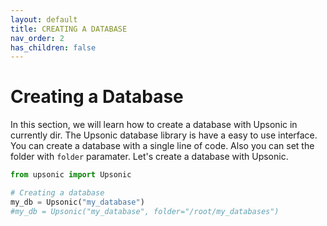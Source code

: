 ```yaml
---
layout: default
title: CREATING A DATABASE
nav_order: 2
has_children: false
---
```


# Creating a Database
In this section, we will learn how to create a database with Upsonic in currently dir. The Upsonic database library is have a easy to use interface. You can create a database with a single line of code. Also you can set the folder with `folder` paramater. Let's create a database with Upsonic.

```python
from upsonic import Upsonic

# Creating a database
my_db = Upsonic("my_database")
#my_db = Upsonic("my_database", folder="/root/my_databases")
```